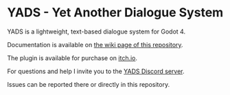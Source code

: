 # YADS - Yet Another Dialogue System

YADS is a lightweight, text-based dialogue system for Godot 4.

Documentation is available on [the wiki page of this repository](https://github.com/jkulawik/yads/wiki).

The plugin is available for purchase on [itch.io](https://swampguru.itch.io/yads).

For questions and help I invite you to the [YADS Discord server](https://discord.gg/z7PMawMHPs).

Issues can be reported there or directly in this repository.
